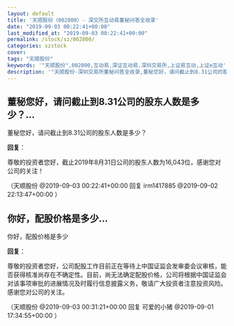 ```yaml
---
layout: default
title: '天顺股份（002800）- 深交所互动易董秘问答全收录'
date: "2019-09-03 00:22:41+00:00"
last_modified_at: "2019-09-03 00:22:41+00:00"
permalink: /stock/sz/002800/
categories: szstock
cover: 
tags: "天顺股份"
keywords: '"天顺股份",002800,互动易,深证互动易,深圳交易所,上证易互动,上证e互动'
description: '"天顺股份-深圳交易所董秘问答全收录,董秘您好，请问截止到8.31公司的股东人数是多少？"'
---
```


## 董秘您好，请问截止到8.31公司的股东人数是多少？...

董秘您好，请问截止到8.31公司的股东人数是多少？

**回复**：

尊敬的投资者您好，截止2019年8月31日公司的股东人数为16,043位，感谢您对公司的关注！ 

（天顺股份  @2019-09-03 00:22:41+00:00 回复 irm1417885  @2019-09-02 22:13:47+00:00 ）

## 你好，配股价格是多少...

你好，配股价格是多少

**回复**：

尊敬的投资者您好，公司配股工作目前正在等待上中国证监会发审委会议审核，能否获得核准尚存在不确定性。目前，尚无法确定配股价格，公司将根据中国证监会对该事项审批的进展情况及时履行信息披露义务，敬请广大投资者注意投资风险。感谢您对公司的关注。 

（天顺股份  @2019-09-03 00:31:21+00:00 回复 可爱的小猪  @2019-09-01 17:34:55+00:00 ）

